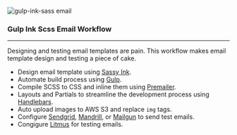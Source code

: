 ![gulp-ink-sass email](https://cloud.githubusercontent.com/assets/3684236/8302244/d8a6a230-1949-11e5-9e38-22bd1164c9be.png)
### Gulp Ink Scss Email Workflow
---
Designing and testing email templates are pain. This workflow makes email template design and testing a piece of cake.
  * Design email template using [Sassy Ink](https://github.com/faustgertz/sassy-ink).
  * Automate build process using [Gulp](http://gulpjs.com/).
  * Compile SCSS to CSS and inline them using [Premailer](#).
  * Layouts and Partials to streamline the development process using [Handlebars](http://handlebarsjs.com/).
  * Auto upload images to AWS S3 and replace `img` tags.
  * Configure [Sendgrid](https://sendgrid.com/), [Mandrill](http://mandrillapp.com), or [Mailgun](http://www.mailgun.com/) to send test emails.
  * Congigure [Litmus](https://litmus.com/) for testing emails.
